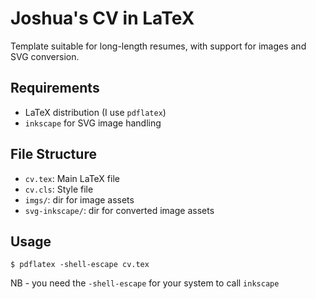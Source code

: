 # Joshua's CV in LaTeX

Template suitable for long-length resumes, with support for images and SVG conversion.

## Requirements

- LaTeX distribution (I use `pdflatex`)
- `inkscape` for SVG image handling

## File Structure

- `cv.tex`: Main LaTeX file
- `cv.cls`: Style file
- `imgs/`: dir for image assets
- `svg-inkscape/`: dir for converted image assets

## Usage

`$ pdflatex -shell-escape cv.tex`

NB - you need the `-shell-escape` for your system to call `inkscape`